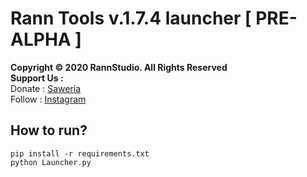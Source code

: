# Rann Tools v.1.7.4 launcher [ PRE-ALPHA ]
**Copyright &copy; 2020 RannStudio. All Rights Reserved**\
**Support Us :**\
Donate : [Saweria](https://saweria.co/rannX "Donate")\
Follow : [Instagram](https://instagram.com/fikran2906 "Follow")

## How to run?
```
pip install -r requirements.txt
python Launcher.py
```
